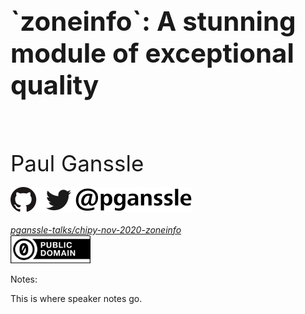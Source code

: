 <h1 style="font-size: 3em">`zoneinfo`: A stunning module of exceptional quality</h1>
<br/>
<br/>
<br/>
<span style="font-size: 2.5em">
Paul Ganssle
</span>
<br/>
<br/>
<img src="images/pganssle-logos.svg" height="40px" alt="@pganssle">
<br/>
<br/>
<span style="font-size: 1em;"><em>
<a href="https://github.com/pganssle-talks/chipy-nov-2020-zoneinfo">pganssle-talks/chipy-nov-2020-zoneinfo</a></em>
</span>
<br/>
<a rel="license" href="https://creativecommons.org/publicdomain/zero/1.0/">
    <img src="external-images/logos/cc-zero.svg" height="45px">
</a>
<br/>

Notes:

This is where speaker notes go.

